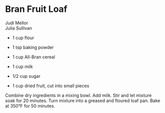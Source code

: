 # Bran Fruit Loaf

Judi Mellor<br/>
Julia Sullivan

- 1 cup flour
- 1 tsp baking powder
- 1 cup All-Bran cereal
- 1 cup milk

- 1/2 cup sugar
- 1 cup dried fruit, cut into small pieces

Combine dry ingredients in a mixing bowl. Add milk. Stir and let mixture soak for 20 minutes. Turn mixture into a greased and floured loaf pan.  Bake at 350°F for 50 minutes.